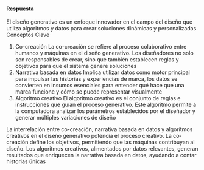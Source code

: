 ####  Respuesta
El diseño generativo es un enfoque innovador en el campo del diseño que utiliza algoritmos y datos para crear soluciones dinámicas y personalizadas 	
Conceptos Clave
1.	Co-creación
La co-creación se refiere al proceso colaborativo entre humanos y máquinas en el diseño generativo.
Los diseñadores no solo son responsables de crear, sino que también establecen reglas y objetivos para que el sistema genere soluciones 
3.	Narrativa basada en datos
Implica utilizar datos como motor principal para impulsar las historias y experiencias de marca,
 los datos se convierten en insumos esenciales para entender qué hace que una marca funcione y cómo se puede representar visualmente
5.	Algoritmo creativo
El algoritmo creativo es el conjunto de reglas e instrucciones que guían el proceso generativo.
 Este algoritmo permite a la computadora analizar los parámetros establecidos por el diseñador y generar múltiples variaciones de diseño

La interrelación entre co-creación, narrativa basada en datos y algoritmos creativos en el diseño generativo potencia el proceso creativo.
La co-creación define los objetivos, permitiendo que las máquinas contribuyan al diseño. Los algoritmos creativos, alimentados por datos relevantes, generan resultados que enriquecen la narrativa basada en datos, 
ayudando a contar historias únicas 
